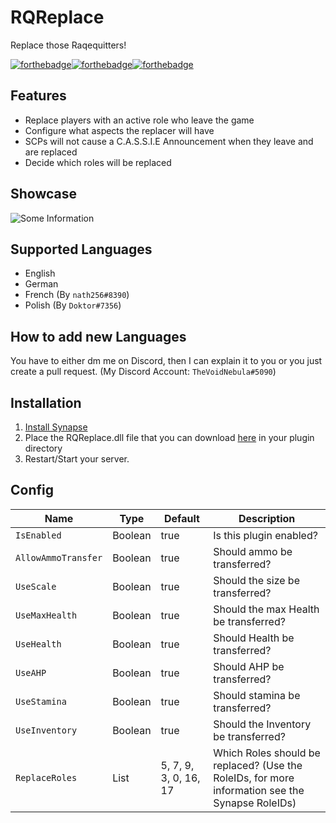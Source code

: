 # RQReplace
 Replace those Raqequitters!

[![forthebadge](https://forthebadge.com/images/badges/built-with-love.svg)](https://forthebadge.com)[![forthebadge](https://forthebadge.com/images/badges/made-with-c-sharp.svg)](https://forthebadge.com)[![forthebadge](https://forthebadge.com/images/badges/you-didnt-ask-for-this.svg)](https://forthebadge.com)

## Features 
* Replace players with an active role who leave the game 
* Configure what aspects the replacer will have
* SCPs will not cause a C.A.S.S.I.E Announcement when they leave and are replaced
* Decide which roles will be replaced


## Showcase

![Some Information](/assets/info.png)

## Supported Languages 
* English
* German
* French (By `nath256#8390`)
* Polish (By `Doktor#7356`)

## How to add new Languages
You have to either dm me on Discord, then I can explain it to you or you just create a pull request. (My Discord Account: `TheVoidNebula#5090`)


## Installation
1. [Install Synapse](https://github.com/SynapseSL/Synapse/wiki#hosting-guides)
2. Place the RQReplace.dll file that you can download [here](https://github.com/TheVoidNebula/RQReplace/releases) in your plugin directory
3. Restart/Start your server.

## Config
Name  | Type | Default | Description
------------ | ------------ | ------------- | ------------ 
`IsEnabled` | Boolean | true | Is this plugin enabled?
`AllowAmmoTransfer` | Boolean | true | Should ammo be transferred?
`UseScale` | Boolean | true | Should the size be transferred?
`UseMaxHealth` | Boolean | true | Should the max Health be transferred?
`UseHealth` | Boolean | true | Should Health be transferred?
`UseAHP` | Boolean | true | Should AHP be transferred?
`UseStamina` | Boolean | true | Should stamina be transferred?
`UseInventory` | Boolean | true | Should the Inventory be transferred?
`ReplaceRoles` | List | 5, 7, 9, 3, 0, 16, 17 | Which Roles should be replaced? (Use the RoleIDs, for more information see the Synapse RoleIDs)

